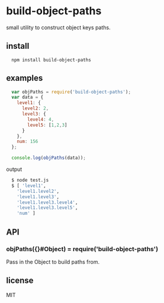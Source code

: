 # build-object-paths

small utility to construct object keys paths.


## install
```
  npm install build-object-paths
```
## examples

```javascript
  var objPaths = require('build-object-paths');
  var data = {
    level1: {
      level2: 2,
      level3: {
        level4: 4,
        level5: [1,2,3]
      }
    },
    num: 156
  };

  console.log(objPaths(data));
```

output

```bash
  $ node test.js
  $ [ 'level1',
    'level1.level2',
    'level1.level3',
    'level1.level3.level4',
    'level1.level3.level5',
    'num' ]

```
## API

### objPaths({}#Object) = require('build-object-paths')

Pass in the Object to build paths from.

## license

MIT
